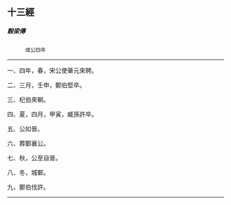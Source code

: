 

## 十三經

##### 穀梁傳
　　　`成公四年`

* * *

一、四年，春，宋公使華元來聘。

二、三月，壬申，鄭伯堅卒。

三、杞伯來朝。

四、夏，四月，甲寅，臧孫許卒。

五、公如晉。

六、葬鄭襄公。

七、秋，公至自晉。

八、冬，城鄆。

九、鄭伯伐許。

* * *

